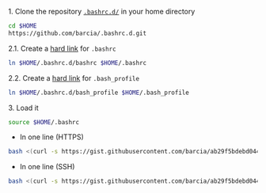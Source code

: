 1\. Clone the repository [`.bashrc.d/`](https://github.com/barcia/.bashrc.d) in your home directory   
```bash
cd $HOME
https://github.com/barcia/.bashrc.d.git
```

2.1\. Create a [hard link](https://en.wikipedia.org/wiki/Hard_link) for `.bashrc`   
```bash
ln $HOME/.bashrc.d/bashrc $HOME/.bashrc
```

2.2\. Create a [hard link](https://en.wikipedia.org/wiki/Hard_link) for `.bash_profile`   
```bash
ln $HOME/.bashrc.d/bash_profile $HOME/.bash_profile
```

3\. Load it   
```bash
source $HOME/.bashrc
```

* In one line (HTTPS)   
```bash
bash <(curl -s https://gist.githubusercontent.com/barcia/ab29f5bdebd0441fd0c0/raw/bashrc-https.sh)
```

* In one line (SSH)   
```bash
bash <(curl -s https://gist.githubusercontent.com/barcia/ab29f5bdebd0441fd0c0/raw/bashrc-git.sh)
```
